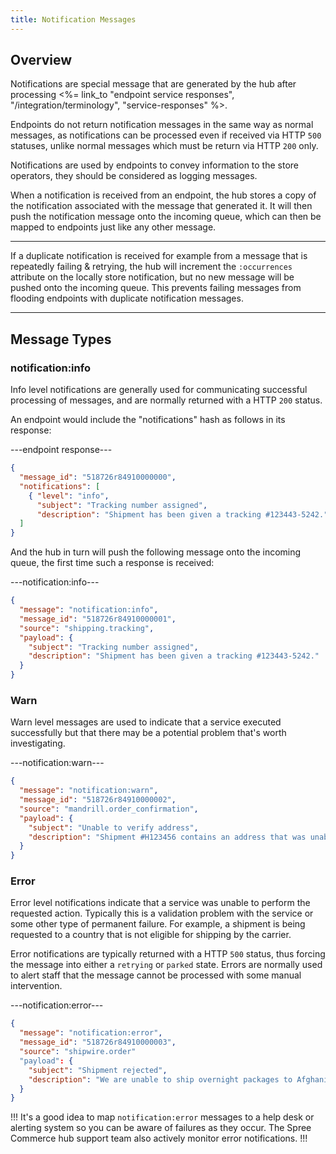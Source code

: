 ```yaml
---
title: Notification Messages
---
```


## Overview

Notifications are special message that are generated by the hub after processing <%= link_to "endpoint service responses", "/integration/terminology", "service-responses" %>. 

Endpoints do not return notification messages in the same way as normal messages, as notifications can be processed even if received via HTTP `500` statuses, unlike normal messages which must be return via HTTP `200` only.

Notifications are used by endpoints to convey information to the store operators, they should be considered as logging messages.

When a notification is received from an endpoint, the hub stores a copy of the notification associated with the message that generated it. It will then push the notification message onto the incoming queue, which can then be mapped to endpoints just like any other message.

***
If a duplicate notification is received for example from a message that is repeatedly failing & retrying, the hub will increment the `:occurrences` attribute on the locally store notification, but no new message will be pushed onto the incoming queue. This prevents failing messages from flooding endpoints with duplicate notification messages.
***

## Message Types

### notification:info

Info level notifications are generally used for communicating successful processing of messages, and are normally returned with a HTTP `200` status.

An endpoint would include the "notifications" hash as follows in its response:

---endpoint response---
```json
{
  "message_id": "518726r84910000000",
  "notifications": [
    { "level": "info",
      "subject": "Tracking number assigned",
      "description": "Shipment has been given a tracking #123443-5242." }
  ]
}
```

And the hub in turn will push the following message onto the incoming queue, the first time such a response is received:

---notification:info---
```json
{
  "message": "notification:info",
  "message_id": "518726r84910000001",
  "source": "shipping.tracking",
  "payload": {
    "subject": "Tracking number assigned",
    "description": "Shipment has been given a tracking #123443-5242."
  }
}
```

### Warn

Warn level messages are used to indicate that a service executed successfully but that there may be a potential problem that's worth investigating.

---notification:warn---
```json
{
  "message": "notification:warn",
  "message_id": "518726r84910000002",
  "source": "mandrill.order_confirmation",
  "payload": {
    "subject": "Unable to verify address",
    "description": "Shipment #H123456 contains an address that was unable to be verified. We have shipped the package anyways but it may not get there!"
  }
}
```

### Error

Error level notifications indicate that a service was unable to perform the requested action. Typically this is a validation problem with the service or some other type of permanent failure. For example, a shipment is being requested to a country that is not eligible for shipping by the carrier. 

Error notifications are typically returned with a HTTP `500` status, thus forcing the message into either a `retrying` or `parked` state. Errors are normally used to alert staff that the message cannot be processed with some manual intervention. 

---notification:error---
```json
{
  "message": "notification:error",
  "message_id": "518726r84910000003",
  "source": "shipwire.order"
  "payload": {
    "subject": "Shipment rejected",
    "description": "We are unable to ship overnight packages to Afghanistan."
  }
}
```

!!!
It's a good idea to map `notification:error` messages to a help desk or alerting system so you can be aware of failures as they occur. The Spree Commerce hub support team also actively monitor error notifications.
!!!
